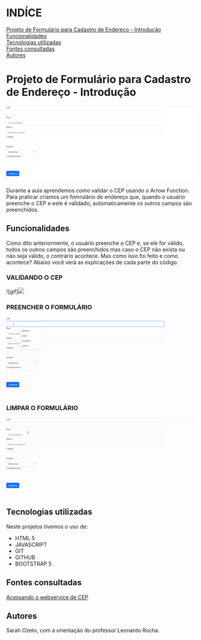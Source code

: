 # INDÍCE
[ Projeto de Formulário para Cadastro de Endereço - Introdução](#projeto-de-formul%C3%A1rio-para-cadastro-de-endere%C3%A7o---introdu%C3%A7%C3%A3o)   
[Funcionalidades](#funcionalidades)  
[Tecnologias utilizadas](#tecnologias-utilizadas)  
[Fontes consultadas](#fontes-consultadas)  
[Autores](#autores)  

# Projeto de Formulário para Cadastro de Endereço - Introdução

![capa](IMG/imgcapa.png)

Durante a aula aprendemos como validar o CEP usando o Arrow Function. Para praticar criamos um fomrulário de endereço que, quando o usuário preenche o CEP e este é válidado, automaticamente os outros campos são preenchidos. 


## Funcionalidades
Como dito anteriormente, o usuário preenche o CEP e, se ele for válido, todos os outros campos são preenchidos mas caso o CEP não exista ou não seja válido, o contrário acontece. Mas como isso foi feito e como acontece? Abaixo você verá as explicações de cada parte do código.

### VALIDANDO O CEP

![gif]<img src="/assets/img/ezgif-fun1.gif">

### PREENCHER O FORMULÁRIO

![gif](IMG/ezgif-func2.gif)

### LIMPAR O FORMULÁRIO

![gif](IMG/ezgif-fun3.gif)

## Tecnologias utilizadas
Neste projetos tivemos o uso de:
* HTML 5 
* JAVASCRIPT
* GIT 
* GITHUB
* BOOTSTRAP 5

## Fontes consultadas
[Acessando o webservice de CEP](https://viacep.com.br/)

## Autores
Sarah Ozeto, com a orientação do professor Leonardo Rocha.
